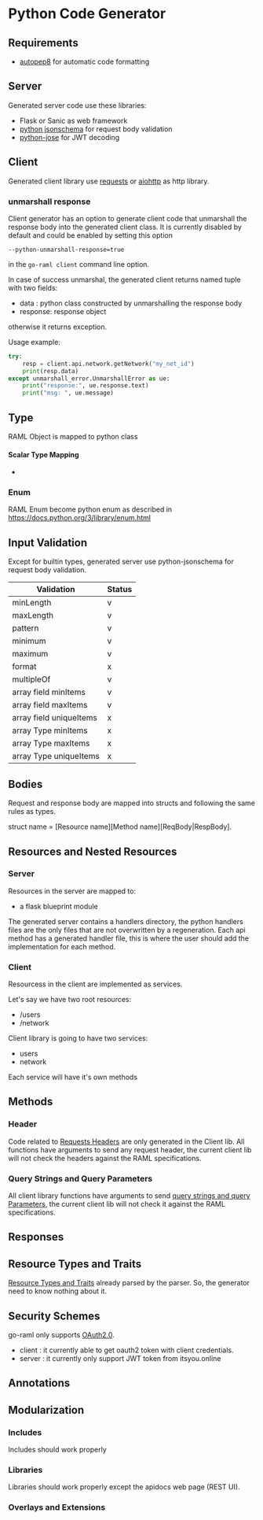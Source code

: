 # Python Code Generator

## Requirements

- [autopep8](https://pypi.python.org/pypi/autopep8) for automatic code formatting

## Server

Generated server code use these libraries:

- Flask or Sanic as web framework
- [python jsonschema](https://pypi.python.org/pypi/jsonschema) for request body validation
- [python-jose](https://github.com/mpdavis/python-jose) for JWT decoding

## Client

Generated client library use [requests](http://docs.python-requests.org/en/master/) or 
[aiohttp](http://aiohttp.readthedocs.io/en/stable/) as http library.

### unmarshall response

Client generator has an option to generate client code that unmarshall the response
body into the generated client class.
It is currently disabled by default and could be enabled by setting this option

```
--python-unmarshall-response=true
```
in the `go-raml client` command line option.

In case of success unmarshal, the generated client returns named tuple with two fields:
- data : python class constructed by unmarshalling the response body
- response: response object

otherwise it returns exception.

Usage example:

```python
try:
    resp = client.api.network.getNetwork("my_net_id")
    print(resp.data)
except unmarshall_error.UnmarshallError as ue:
    print("response:", ue.response.text)
    print("msg: ", ue.message)
```


## Type

RAML Object is mapped to python class


#### Scalar Type Mapping

-

### Enum

RAML Enum become python enum as described in https://docs.python.org/3/library/enum.html

## Input Validation

Except for builtin types, generated server use python-jsonschema for request body validation.


 |   Validation               | Status
 | -------------------------- | ------
 | minLength                  |   v
 | maxLength                  |   v
 | pattern                    |   v
 | minimum                    |   v
 | maximum                    |   v
 | format                     |   x
 | multipleOf                 |   v
 | array field minItems       |   v
 | array field maxItems       |   v
 | array field uniqueItems    |   x
 | array Type minItems        |   x
 | array Type maxItems        |   x
 | array Type uniqueItems     |   x


## Bodies
Request  and response body are mapped into structs
and following the same rules as types.

struct name = [Resource name][Method name][ReqBody|RespBody].


## Resources and Nested Resources

### Server

Resources in the server are mapped to:

- a flask blueprint module

The generated server contains a handlers directory, the python handlers files are the only files that are not overwritten by a regeneration. Each api method has a generated handler file, this is where the user should add the implementation for each method.

### Client

Resourcess in the client are implemented as services.

Let's say we have two root resources:
- /users
- /network

Client library is going to have two services:
- users
- network

Each service will have it's own methods


## Methods

### Header

Code related to [Requests Headers](https://github.com/raml-org/raml-spec/blob/master/versions/raml-10/raml-10.md/#headers) are only generated in the Client lib. All functions have arguments to send any request header, the current client lib will not check the headers against the RAML specifications.



### Query Strings and Query Parameters

All client library functions have arguments to send [query strings and query Parameters](https://github.com/raml-org/raml-spec/blob/master/versions/raml-10/raml-10.md/#query-strings-and-query-parameters), the current client lib will not check it against the RAML specifications.


## Responses

## Resource Types and Traits

[Resource Types and Traits](https://github.com/raml-org/raml-spec/blob/master/versions/raml-10/raml-10.md/#resource-types-and-traits) already parsed by the parser. So, the generator need to know nothing about it.

## Security Schemes

go-raml only supports [OAuth2.0](https://github.com/raml-org/raml-spec/blob/master/versions/raml-10/raml-10.md/#oauth-20).

- client : it currently able to get oauth2 token with client credentials.
- server : it currently only support JWT token from itsyou.online

## Annotations

## Modularization

### Includes

Includes should work properly

### Libraries

Libraries should work properly except the apidocs web page (REST UI).


### Overlays and Extensions

